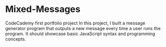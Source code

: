 # Mixed-Messages
CodeCademy first portfolio project
In this project, I built a message generator program that outputs a new message every time a user runs the program. It should showcase basic JavaScript syntax and programming concepts.
